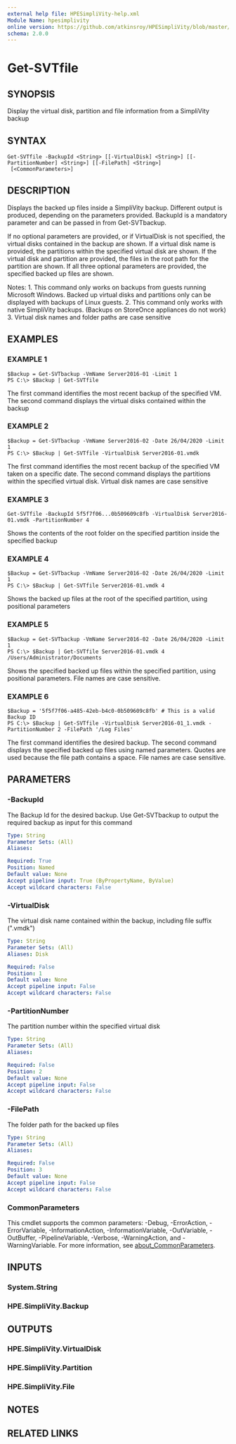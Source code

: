 ```yaml
---
external help file: HPESimpliVity-help.xml
Module Name: hpesimplivity
online version: https://github.com/atkinsroy/HPESimpliVity/blob/master/docs/Get-SVTdatastoreComputeNode.md
schema: 2.0.0
---
```


# Get-SVTfile

## SYNOPSIS
Display the virtual disk, partition and file information from a SimpliVity backup

## SYNTAX

```
Get-SVTfile -BackupId <String> [[-VirtualDisk] <String>] [[-PartitionNumber] <String>] [[-FilePath] <String>]
 [<CommonParameters>]
```

## DESCRIPTION
Displays the backed up files inside a SimpliVity backup.
Different output is produced, depending on the 
parameters provided.
BackupId is a mandatory parameter and can be passed in from Get-SVTbackup.

If no optional parameters are provided, or if VirtualDisk is not specified, the virtual disks contained 
in the backup are shown.
If a virtual disk name is provided, the partitions within the specified virtual 
disk are shown.
If the virtual disk and partition are provided, the files in the root path for the partition 
are shown.
If all three optional parameters are provided, the specified backed up files are shown.

Notes:
1.
This command only works on backups from guests running Microsoft Windows.
Backed up virtual disks and 
   partitions only can be displayed with backups of Linux guests.
2.
This command only works with native SimpliVity backups.
(Backups on StoreOnce appliances do not work)
3.
Virtual disk names and folder paths are case sensitive

## EXAMPLES

### EXAMPLE 1
```
$Backup = Get-SVTbackup -VmName Server2016-01 -Limit 1
PS C:\> $Backup | Get-SVTfile
```

The first command identifies the most recent backup of the specified VM.
The second command displays the virtual disks contained within the backup

### EXAMPLE 2
```
$Backup = Get-SVTbackup -VmName Server2016-02 -Date 26/04/2020 -Limit 1
PS C:\> $Backup | Get-SVTfile -VirtualDisk Server2016-01.vmdk
```

The first command identifies the most recent backup of the specified VM taken on a specific date. 
The second command displays the partitions within the specified virtual disk.
Virtual disk names are 
case sensitive

### EXAMPLE 3
```
Get-SVTfile -BackupId 5f5f7f06...0b509609c8fb -VirtualDisk Server2016-01.vmdk -PartitionNumber 4
```

Shows the contents of the root folder on the specified partition inside the specified backup

### EXAMPLE 4
```
$Backup = Get-SVTbackup -VmName Server2016-02 -Date 26/04/2020 -Limit 1
PS C:\> $Backup | Get-SVTfile Server2016-01.vmdk 4
```

Shows the backed up files at the root of the specified partition, using positional parameters

### EXAMPLE 5
```
$Backup = Get-SVTbackup -VmName Server2016-02 -Date 26/04/2020 -Limit 1
PS C:\> $Backup | Get-SVTfile Server2016-01.vmdk 4 /Users/Administrator/Documents
```

Shows the specified backed up files within the specified partition, using positional parameters.
File 
names are case sensitive.

### EXAMPLE 6
```
$Backup = '5f5f7f06-a485-42eb-b4c0-0b509609c8fb' # This is a valid Backup ID
PS C:\> $Backup | Get-SVTfile -VirtualDisk Server2016-01_1.vmdk -PartitionNumber 2 -FilePath '/Log Files'
```

The first command identifies the desired backup.
The second command displays the specified backed up 
files using named parameters.
Quotes are used because the file path contains a space.
File names are 
case sensitive.

## PARAMETERS

### -BackupId
The Backup Id for the desired backup.
Use Get-SVTbackup to output the required backup as input for 
this command

```yaml
Type: String
Parameter Sets: (All)
Aliases:

Required: True
Position: Named
Default value: None
Accept pipeline input: True (ByPropertyName, ByValue)
Accept wildcard characters: False
```

### -VirtualDisk
The virtual disk name contained within the backup, including file suffix (".vmdk")

```yaml
Type: String
Parameter Sets: (All)
Aliases: Disk

Required: False
Position: 1
Default value: None
Accept pipeline input: False
Accept wildcard characters: False
```

### -PartitionNumber
The partition number within the specified virtual disk

```yaml
Type: String
Parameter Sets: (All)
Aliases:

Required: False
Position: 2
Default value: None
Accept pipeline input: False
Accept wildcard characters: False
```

### -FilePath
The folder path for the backed up files

```yaml
Type: String
Parameter Sets: (All)
Aliases:

Required: False
Position: 3
Default value: None
Accept pipeline input: False
Accept wildcard characters: False
```

### CommonParameters
This cmdlet supports the common parameters: -Debug, -ErrorAction, -ErrorVariable, -InformationAction, -InformationVariable, -OutVariable, -OutBuffer, -PipelineVariable, -Verbose, -WarningAction, and -WarningVariable. For more information, see [about_CommonParameters](http://go.microsoft.com/fwlink/?LinkID=113216).

## INPUTS

### System.String
### HPE.SimpliVity.Backup
## OUTPUTS

### HPE.SimpliVity.VirtualDisk
### HPE.SimpliVity.Partition
### HPE.SimpliVity.File
## NOTES

## RELATED LINKS
